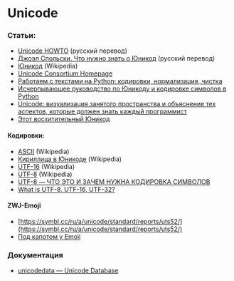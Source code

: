 # Unicode

### Статьи:

- [Unicode HOWTO](http://grep.cs.msu.ru/python3.8_RU/digitology.tech/docs/python_3/howto/unicode.html) (русский перевод)
- [Джоэл Спольски. Что нужно знать о Юникод](https://habr.com/ru/sandbox/47663/) (русский перевод)
- [Юникод](https://ru.wikipedia.org/wiki/%D0%AE%D0%BD%D0%B8%D0%BA%D0%BE%D0%B4) (Wikipedia)
- [Unicode Consortium Homepage](https://home.unicode.org/)
- [Работаем с текстами на Python: кодировки, нормализация, чистка](https://habr.com/ru/articles/579868/)
- [Исчерпывающее руководство по Юникоду и кодировке символов в Python](https://tproger.ru/translations/unicode-and-encoding-python-guide)
- [Unicode: визуализация занятого пространства и объяснение тех аспектов, которые должен знать каждый программист](https://tproger.ru/translations/unicode-intro)
- [Этот восхитительный Юникод](https://habr.com/ru/articles/485148/)

#### Кодировки:

- [ASCII](https://ru.wikipedia.org/wiki/ASCII) (Wikipedia)
- [Кириллица в Юникоде](https://ru.wikipedia.org/wiki/%D0%9A%D0%B8%D1%80%D0%B8%D0%BB%D0%BB%D0%B8%D1%86%D0%B0_%D0%B2_%D0%AE%D0%BD%D0%B8%D0%BA%D0%BE%D0%B4%D0%B5) (Wikipedia)
- [UTF-16](https://ru.wikipedia.org/wiki/UTF-16) (Wikipedia)
- [UTF-8](https://ru.wikipedia.org/wiki/UTF-8) (Wikipedia)
- [UTF-8 — ЧТО ЭТО И ЗАЧЕМ НУЖНА КОДИРОВКА СИМВОЛОВ](https://ruweb.net/articles/utf-8-chto-eto-i-zachem-nuzhna-kodirovka-simvolov)
- [What is UTF-8, UTF-16, UTF-32?](https://sriramadasvijay.medium.com/what-is-utf-8-utf-16-utf-32-d6d52f1f2ec7)

#### ZWJ-Emoji

- [https://symbl.cc/ru/a/unicode/standard/reports/uts52/](https://symbl.cc/ru/a/unicode/standard/reports/uts52/)
- [Под капотом у Emoji](https://habr.com/ru/companies/itelma/articles/549366/)

### Документация

- [unicodedata — Unicode Database](https://docs.python.org/3/library/unicodedata.html)


